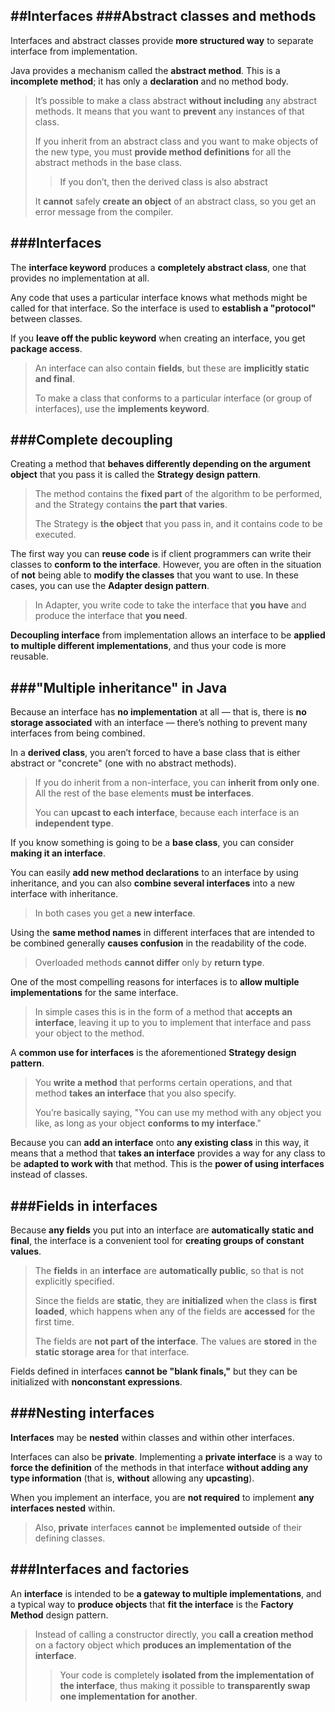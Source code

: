 ##Interfaces
###Abstract classes and methods
---
Interfaces and abstract classes provide **more structured way** to separate interface from implementation.

Java provides a mechanism called the **abstract method**. This is a **incomplete method**; it has only a **declaration** and no method body.
> It’s possible to make a class abstract **without including** any abstract methods. It means that you want to **prevent** any instances of that class.
> 
> If you inherit from an abstract class and you want to make objects of the new type, you must **provide method definitions** for all the abstract methods in the base class.
> > If you don’t, then the derived class is also abstract
> 
> It **cannot** safely **create an object** of an abstract class, so you get an error message from the compiler.

###Interfaces
---
The **interface keyword** produces a **completely abstract class**, one that provides no implementation at all.

Any code that uses a particular interface knows what methods might be called for that interface. So the interface is used to **establish a "protocol"** between classes.

If you **leave off the public keyword** when creating an interface, you get **package access**.
> An interface can also contain **fields**, but these are **implicitly static and final**.
> 
> To make a class that conforms to a particular interface (or group of interfaces), use the **implements keyword**.

###Complete decoupling
---
Creating a method that **behaves differently depending on the argument object** that you pass it is called the **Strategy design pattern**.
> The method contains the **fixed part** of the algorithm to be performed, and the Strategy contains **the part that varies**.
> 
> The Strategy is **the object** that you pass in, and it contains code to be executed.

The first way you can **reuse code** is if client programmers can write their classes to **conform to the interface**. However, you are often in the situation of **not** being able to **modify the classes** that you want to use. In these cases, you can use the **Adapter design pattern**.
> In Adapter, you write code to take the interface that **you have** and produce the interface that **you need**.

**Decoupling interface** from implementation allows an interface to be **applied to multiple different implementations**, and thus your code is more reusable.

###"Multiple inheritance" in Java
---
Because an interface has **no implementation** at all — that is, there is **no storage associated** with an interface — there’s nothing to prevent many interfaces from being combined.

In a **derived class**, you aren’t forced to have a base class that is either abstract or "concrete" (one with no abstract methods).
> If you do inherit from a non-interface, you can **inherit from only one**. All the rest of the base elements **must be interfaces**.
> 
> You can **upcast to each interface**, because each interface is an **independent type**.

If you know something is going to be a **base class**, you can consider **making it an interface**.

You can easily **add new method declarations** to an interface by using inheritance, and you can also **combine several interfaces** into a new interface with inheritance.
> In both cases you get a **new interface**.

Using the **same method names** in different interfaces that are intended to be combined generally **causes confusion** in the readability of the code.
> Overloaded methods **cannot differ** only by **return type**.

One of the most compelling reasons for interfaces is to **allow multiple implementations** for the same interface.
> In simple cases this is in the form of a method that **accepts an interface**, leaving it up to you to implement that interface and pass your object to the method.

A **common use for interfaces** is the aforementioned **Strategy design pattern**. 
> You **write a method** that performs certain operations, and that method **takes an interface** that you also specify.
> 
> You’re basically saying, "You can use my method with any object you like, as long as your object **conforms to my interface**."

Because you can **add an interface** onto **any existing class** in this way, it means that a method that **takes an interface** provides a way for any class to be **adapted to work with** that method. This is the **power of using interfaces** instead of classes.

###Fields in interfaces
---
Because **any fields** you put into an interface are **automatically static and final**, the interface is a convenient tool for **creating groups of constant values**.
> The **fields** in an **interface** are **automatically public**, so that is not explicitly specified.
> 
> Since the fields are **static**, they are **initialized** when the class is **first loaded**, which happens when any of the fields are **accessed** for the first time.
> 
> The fields are **not part of the interface**. The values are **stored** in the **static storage area** for that interface.

Fields defined in interfaces **cannot be "blank finals,"** but they can be initialized with **nonconstant expressions**.

###Nesting interfaces
---
**Interfaces** may be **nested** within classes and within other interfaces.

Interfaces can also be **private**. Implementing a **private interface** is a way to **force the definition** of the methods in that interface **without adding any type information** (that is, **without** allowing any **upcasting**).

When you implement an interface, you are **not required** to implement **any interfaces nested** within.
> Also, **private** interfaces **cannot** be **implemented outside** of their defining classes.

###Interfaces and factories
---
An **interface** is intended to be **a gateway to multiple implementations**, and a typical way to **produce objects** that **fit the interface** is the **Factory Method** design pattern.
> Instead of calling a constructor directly, you **call a creation method** on a factory object which **produces an implementation of the interface**.
> > Your code is completely **isolated from the implementation of the interface**, thus making it possible to **transparently swap one implementation for another**.
